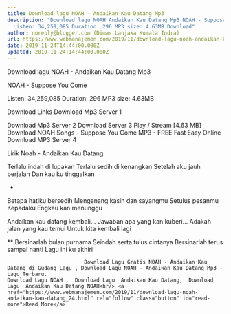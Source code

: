 ```yaml
---
title: Download lagu NOAH - Andaikan Kau Datang Mp3
description: "Download lagu NOAH Andaikan Kau Datang Mp3 NOAH - Suppose You Come
  Listen: 34,259,085 Duration: 296 MP3 size: 4.63MB Download"
author: noreply@blogger.com (Dimas Lanjaka Kumala Indra)
url: https://www.webmanajemen.com/2019/11/download-lagu-noah-andaikan-kau-datang_24.html
date: 2019-11-24T14:44:00.000Z
updated: 2019-11-24T14:44:00.000Z
---
```


Download lagu NOAH - Andaikan Kau Datang Mp3

  NOAH - Suppose You Come 

  Listen: 34,259,085 
  Duration: 296 
  MP3 size: 4.63MB 

  Download Links 
  Download Mp3 Server 1 

  Download Mp3 Server 2 
  Download Server 3 
  Play / Stream [4.63 MB] Download NOAH Songs - Suppose You Come MP3 - FREE Fast Easy Online 
  Download MP3 Server 4 


                             
Lirik Noah - Andaikan Kau Datang:
                             
Terlalu indah di lupakan
  Terlalu sedih di kenangkan
  Setelah aku jauh berjalan
  Dan kau ku tinggalkan
  
  *
  Betapa hatiku bersedih
  Mengenang kasih dan sayangmu
  Setulus pesanmu
  Kepadaku
  Engkau kan menunggu
  
  Andaikan kau datang kembali...
  Jawaban apa yang kan kuberi...
  Adakah jalan yang kau temui
  Untuk kita kembali lagi
  
  **
  Bersinarlah bulan purnama
  Seindah serta tulus cintanya
  Bersinarlah terus sampai nanti
  Lagu ini ku akhiri                                 
                                 
                             Download Lagu Gratis NOAH - Andaikan Kau Datang di Gudang Lagu , Download Lagu NOAH - Andaikan Kau Datang Mp3 - Lagu Terbaru.                                                         Download Lagu NOAH ,  Download Lagu  Andaikan Kau Datang,  Download Lagu  Andaikan Kau Datang NOAH<hr/> <a href="https://www.webmanajemen.com/2019/11/download-lagu-noah-andaikan-kau-datang_24.html" rel="follow" class="button" id="read-more">Read More</a>